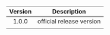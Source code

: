 

| Version |       Description        |
| :-----: | :----------------------: |
|  1.0.0  | official release version |
|         |                          |
